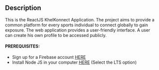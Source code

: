 ## Description
This is the ReactJS KhelKonnect Application. The project aims to provide a common platform for every sports individual to connect
globally to gain exposure. The web application provides a user-friendly interface. A user can
create his own profile to be accessed publicly.


#### PREREQUISITES:
- Sign up for a Firebase account <a href='https://firebase.google.com'>HERE</a>
- Install Node JS in your computer <a href='https://nodejs.org/en/'>HERE</a> (Select the LTS option)


